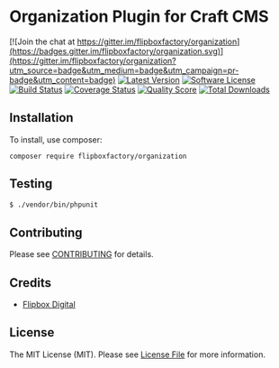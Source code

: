 # Organization Plugin for Craft CMS

[![Join the chat at https://gitter.im/flipboxfactory/organization](https://badges.gitter.im/flipboxfactory/organization.svg)](https://gitter.im/flipboxfactory/organization?utm_source=badge&utm_medium=badge&utm_campaign=pr-badge&utm_content=badge)
[![Latest Version](https://img.shields.io/github/release/flipboxfactory/organization.svg?style=flat-square)](https://github.com/flipboxfactory/organization/releases)
[![Software License](https://img.shields.io/badge/license-MIT-brightgreen.svg?style=flat-square)](LICENSE.md)
[![Build Status](https://img.shields.io/travis/flipboxfactory/organization/master.svg?style=flat-square)](https://travis-ci.org/flipboxfactory/organization)
[![Coverage Status](https://img.shields.io/scrutinizer/coverage/g/flipboxfactory/organization.svg?style=flat-square)](https://scrutinizer-ci.com/g/flipboxfactory/organization/code-structure)
[![Quality Score](https://img.shields.io/scrutinizer/g/flipboxfactory/organization.svg?style=flat-square)](https://scrutinizer-ci.com/g/flipboxfactory/organization)
[![Total Downloads](https://img.shields.io/packagist/dt/flipboxfactory/organization.svg?style=flat-square)](https://packagist.org/packages/flipboxfactory/organization)

## Installation

To install, use composer:

```
composer require flipboxfactory/organization
```

## Testing

``` bash
$ ./vendor/bin/phpunit
```

## Contributing

Please see [CONTRIBUTING](https://github.com/flipboxfactory/organization/blob/master/CONTRIBUTING.md) for details.


## Credits

- [Flipbox Digital](https://github.com/flipbox)

## License

The MIT License (MIT). Please see [License File](https://github.com/flipboxfactory/organization/blob/master/LICENSE) for more information.

